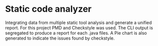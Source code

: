 # Static code analyzer
Integrating data from multiple static tool analysis and generate a unified report.
For this project PMD and Checkstyle was used.
The CLI output is segregated to produce a report for each .java files.
A Pie chart is also generated to indicate the issues found by checkstyle.